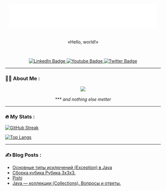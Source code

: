 <div id="header" align="center">
  <img src ="https://github.com/Partizanzero/partizanzero.github.io/blob/master/images/logo_partizanzero_github.gif" alt="" />
  
  <div id="badges">        
    <img src="https://media.giphy.com/media/FGG1TRyh7mHMk/giphy.gif" width="100px" alt="" />
    <p>«Hello, world!»</p>
    <p><img src="https://komarev.com/ghpvc/?username=Partizanzero&style=flat-square&color=green" width="100px" alt="" /></p>

  <a href="#">
    <img src="https://img.shields.io/badge/LinkedIn-blue?style=for-the-badge&logo=linkedin&logoColor=white" alt="LinkedIn Badge"/>
  </a>
  <a href="#">
    <img src="https://img.shields.io/badge/YouTube-red?style=for-the-badge&logo=youtube&logoColor=white" alt="Youtube Badge"/>
  </a>
  <a href="#">
    <img src="https://img.shields.io/badge/Twitter-blue?style=for-the-badge&logo=twitter&logoColor=white" alt="Twitter Badge"/>
  </a>
  </div> 
  
 </div>
 
 --- 
 
### :woman_technologist: About Me :
<div align="center">
  <img src="https://media.giphy.com/media/3GYmecuz4ncOc/giphy.gif" />
  <p><i>*** and nothing else metter</i></p>
</div>
 
 --- 
 
 ### :fire: My Stats :

[![GitHub Streak](https://github-readme-streak-stats.herokuapp.com/?user=Partizanzero)](https://git.io/streak-stats)

[![Top Langs](https://github-readme-stats.vercel.app/api/top-langs/?username=Partizanzero)](https://github.com/anuraghazra/github-readme-stats)

 
  --- 
  
  ### ✍️ Blog Posts :
  
<!-- BLOG-POST-LIST:START -->
- [Основные типы исключений &lpar;Exception&rpar; в Java](https://partizanzero.github.io/partizanzero.github.io/osnovnye-tipy-isklyuchenij-exception-v-java/)
- [Сборка кубика Рубика 3x3x3.](https://partizanzero.github.io/partizanzero.github.io/cube/)
- [Pishi](https://partizanzero.github.io/partizanzero.github.io/pishi-code/)
- [Java — коллекции &lpar;Collections&rpar;. Вопросы и ответы.](https://partizanzero.github.io/partizanzero.github.io/java-collections-faq/)
<!-- BLOG-POST-LIST:END -->



<!--
**Partizanzero/Partizanzero** is a ✨ _special_ ✨ repository because its `README.md` (this file) appears on your GitHub profile.

Here are some ideas to get you started:

- 🔭 I’m currently working on ...
- 🌱 I’m currently learning ...
- 👯 I’m looking to collaborate on ...
- 🤔 I’m looking for help with ...
- 💬 Ask me about ...
- 📫 How to reach me: ...
- 😄 Pronouns: ...
- ⚡ Fun fact: ...
-->
